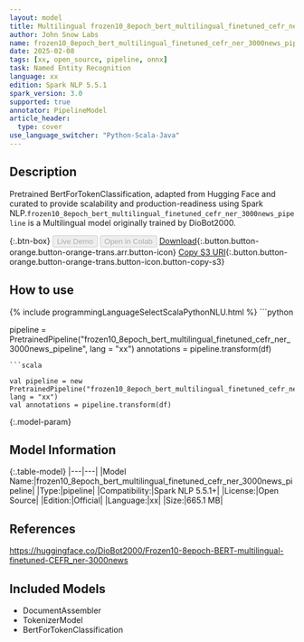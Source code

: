 ```yaml
---
layout: model
title: Multilingual frozen10_8epoch_bert_multilingual_finetuned_cefr_ner_3000news_pipeline pipeline BertForTokenClassification from DioBot2000
author: John Snow Labs
name: frozen10_8epoch_bert_multilingual_finetuned_cefr_ner_3000news_pipeline
date: 2025-02-08
tags: [xx, open_source, pipeline, onnx]
task: Named Entity Recognition
language: xx
edition: Spark NLP 5.5.1
spark_version: 3.0
supported: true
annotator: PipelineModel
article_header:
  type: cover
use_language_switcher: "Python-Scala-Java"
---
```


## Description

Pretrained BertForTokenClassification, adapted from Hugging Face and curated to provide scalability and production-readiness using Spark NLP.`frozen10_8epoch_bert_multilingual_finetuned_cefr_ner_3000news_pipeline` is a Multilingual model originally trained by DioBot2000.

{:.btn-box}
<button class="button button-orange" disabled>Live Demo</button>
<button class="button button-orange" disabled>Open in Colab</button>
[Download](https://s3.amazonaws.com/auxdata.johnsnowlabs.com/public/models/frozen10_8epoch_bert_multilingual_finetuned_cefr_ner_3000news_pipeline_xx_5.5.1_3.0_1739032434289.zip){:.button.button-orange.button-orange-trans.arr.button-icon}
[Copy S3 URI](s3://auxdata.johnsnowlabs.com/public/models/frozen10_8epoch_bert_multilingual_finetuned_cefr_ner_3000news_pipeline_xx_5.5.1_3.0_1739032434289.zip){:.button.button-orange.button-orange-trans.button-icon.button-copy-s3}

## How to use



<div class="tabs-box" markdown="1">
{% include programmingLanguageSelectScalaPythonNLU.html %}
```python

pipeline = PretrainedPipeline("frozen10_8epoch_bert_multilingual_finetuned_cefr_ner_3000news_pipeline", lang = "xx")
annotations =  pipeline.transform(df)   

```
```scala

val pipeline = new PretrainedPipeline("frozen10_8epoch_bert_multilingual_finetuned_cefr_ner_3000news_pipeline", lang = "xx")
val annotations = pipeline.transform(df)

```
</div>

{:.model-param}
## Model Information

{:.table-model}
|---|---|
|Model Name:|frozen10_8epoch_bert_multilingual_finetuned_cefr_ner_3000news_pipeline|
|Type:|pipeline|
|Compatibility:|Spark NLP 5.5.1+|
|License:|Open Source|
|Edition:|Official|
|Language:|xx|
|Size:|665.1 MB|

## References

https://huggingface.co/DioBot2000/Frozen10-8epoch-BERT-multilingual-finetuned-CEFR_ner-3000news

## Included Models

- DocumentAssembler
- TokenizerModel
- BertForTokenClassification